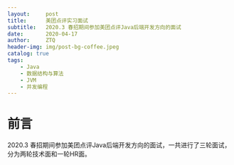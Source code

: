 ```yaml
---
layout:     post
title:      美团点评实习面试
subtitle:   2020.3 春招期间参加美团点评Java后端开发方向的面试
date:       2020-04-17
author:     ZTQ
header-img: img/post-bg-coffee.jpeg
catalog: true
tags:
    - Java
    - 数据结构与算法
    - JVM
    - 并发编程
---
```

# 前言
   2020.3 春招期间参加美团点评Java后端开发方向的面试，一共进行了三轮面试，
   分为两轮技术面和一轮HR面。